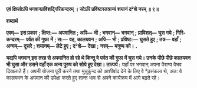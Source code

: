 **एवं क्षिप्तोऽपि भगवान्प्राविशद्गिरिकन्दरम् ।** **सोऽपि प्रविष्टस्तत्रान्यं शयानं द²शे नरम् ॥ ९॥** 

**शब्दार्थ** 

**एवम्—** **इस प्रकार** **; क्षिप्त:—** **अपमानित** **; अपि—** **भी** **; भगवान्—** **भगवान्** **; प्राविशत्—** **घुस गये** **; गिरि-कन्दरम्—** **पर्वत की गुफा** **में** **; स:—** **वह, कालयवन** **; अपि—** **भी** **; प्रविष्ट:—** **घुसते हुए** **; तत्र—** **वहाँ** **; अन्यम्—** **दूसरे** **; शयानम्—** **लेटे हुए** **; द²शे—** **देखा** **;** **नरम्—** **मनुष्य को।** **.** 

**यद्यपि भगवान् इस तरह से अपमानित हो रहे थे किन्तु वे पर्वत की गुफा में घुस गये। उनके** **पीछे पीछे कालयवन भी घुसा और उसने वहाँ एक अन्य पुरुष को सोये हुए देखा।** **तात्पर्य :** यहाँ पर भगवान् अपना वैराग्य वैभव दिखलाते हैं। अपनी योजना पूरी करने तथा मुचुकुन्द को आशीर्वाद देने के लिए वे ²ढ़संकल्प थे, अत: वे कालयवन के अपमान की उपेक्षा करते हुए शान्त भाव से अपने कार्यक्रम में आगे बढ़ते रहे।  